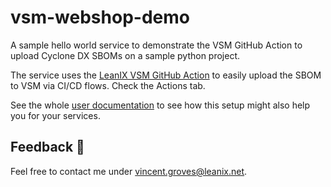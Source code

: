 # vsm-webshop-demo
A sample hello world service to demonstrate the VSM GitHub Action to upload Cyclone DX SBOMs on a sample python project.

The service uses the [LeanIX VSM GitHub Action](https://github.com/leanix/vsm-discovery-github-action) to easily upload the SBOM to VSM via CI/CD flows. Check the Actions tab. 

See the whole [user documentation](https://docs-vsm.leanix.net/docs/setting-up-the-cyclonedx-sbom-generation#pipy--poetry--conda) to see how this setup might also help you for your services.

## Feedback 📢
Feel free to contact me under vincent.groves@leanix.net. 